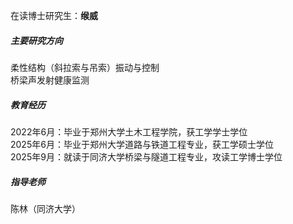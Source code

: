 在读博士研究生：**缑威**

##### 主要研究方向
柔性结构（斜拉索与吊索）振动与控制 <br />
桥梁声发射健康监测

##### 教育经历
2022年6月：毕业于郑州大学土木工程学院，获工学学士学位 <br />
2025年6月：毕业于郑州大学道路与铁道工程专业，获工学硕士学位 <br />
2025年9月：就读于同济大学桥梁与隧道工程专业，攻读工学博士学位 <br />

##### 指导老师
陈林（同济大学）
